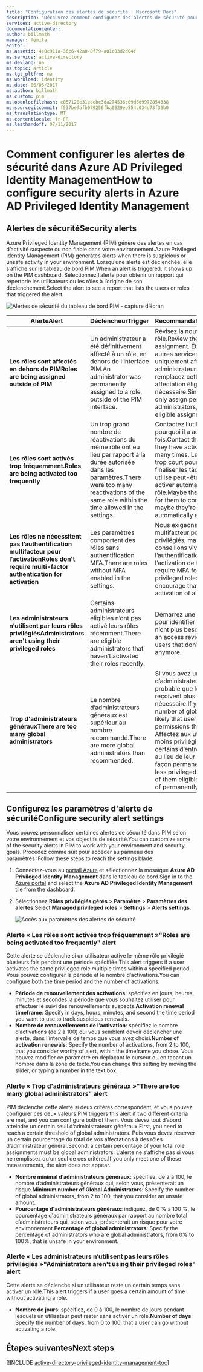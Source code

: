 ```yaml
---
title: "Configuration des alertes de sécurité | Microsoft Docs"
description: "Découvrez comment configurer des alertes de sécurité pour l’extension Azure Privileged Identity Management."
services: active-directory
documentationcenter: 
author: billmath
manager: femila
editor: 
ms.assetid: 4e0c911a-36c6-42a0-8f79-a01c03d2d04f
ms.service: active-directory
ms.devlang: na
ms.topic: article
ms.tgt_pltfrm: na
ms.workload: identity
ms.date: 06/06/2017
ms.author: billmath
ms.custom: pim
ms.openlocfilehash: e057120e31eeebc3da274536c09d6d9972854338
ms.sourcegitcommit: f537befafb079256fba0529ee554c034d73f36b0
ms.translationtype: MT
ms.contentlocale: fr-FR
ms.lasthandoff: 07/11/2017
---
```

# <a name="how-to-configure-security-alerts-in-azure-ad-privileged-identity-management"></a><span data-ttu-id="25e0e-103">Comment configurer les alertes de sécurité dans Azure AD Privileged Identity Management</span><span class="sxs-lookup"><span data-stu-id="25e0e-103">How to configure security alerts in Azure AD Privileged Identity Management</span></span>
## <a name="security-alerts"></a><span data-ttu-id="25e0e-104">Alertes de sécurité</span><span class="sxs-lookup"><span data-stu-id="25e0e-104">Security alerts</span></span>
<span data-ttu-id="25e0e-105">Azure Privileged Identity Management (PIM) génère des alertes en cas d’activité suspecte ou non fiable dans votre environnement.</span><span class="sxs-lookup"><span data-stu-id="25e0e-105">Azure Privileged Identity Management (PIM) generates alerts when there is suspicious or unsafe activity in your environment.</span></span> <span data-ttu-id="25e0e-106">Lorsqu’une alerte est déclenchée, elle s’affiche sur le tableau de bord PIM.</span><span class="sxs-lookup"><span data-stu-id="25e0e-106">When an alert is triggered, it shows up on the PIM dashboard.</span></span> <span data-ttu-id="25e0e-107">Sélectionnez l’alerte pour obtenir un rapport qui répertorie les utilisateurs ou les rôles à l’origine de son déclenchement.</span><span class="sxs-lookup"><span data-stu-id="25e0e-107">Select the alert to see a report that lists the users or roles that triggered the alert.</span></span>

![Alertes de sécurité du tableau de bord PIM - capture d’écran][1]

| <span data-ttu-id="25e0e-109">Alerte</span><span class="sxs-lookup"><span data-stu-id="25e0e-109">Alert</span></span> | <span data-ttu-id="25e0e-110">Déclencheur</span><span class="sxs-lookup"><span data-stu-id="25e0e-110">Trigger</span></span> | <span data-ttu-id="25e0e-111">Recommandation</span><span class="sxs-lookup"><span data-stu-id="25e0e-111">Recommendation</span></span> |
| --- | --- | --- |
| <span data-ttu-id="25e0e-112">**Les rôles sont affectés en dehors de PIM**</span><span class="sxs-lookup"><span data-stu-id="25e0e-112">**Roles are being assigned outside of PIM**</span></span> |<span data-ttu-id="25e0e-113">Un administrateur a été définitivement affecté à un rôle, en dehors de l’interface PIM.</span><span class="sxs-lookup"><span data-stu-id="25e0e-113">An administrator was permanently assigned to a role, outside of the PIM interface.</span></span> |<span data-ttu-id="25e0e-114">Révisez la nouvelle affectation de rôle.</span><span class="sxs-lookup"><span data-stu-id="25e0e-114">Review the new role assignment.</span></span> <span data-ttu-id="25e0e-115">Étant donné que les autres services peuvent uniquement affecter des administrateurs permanents, remplacez cette affectation par une affectation éligible si nécessaire.</span><span class="sxs-lookup"><span data-stu-id="25e0e-115">Since other services can only assign permanent administrators, change it to an eligible assignment if necessary.</span></span> |
| <span data-ttu-id="25e0e-116">**Les rôles sont activés trop fréquemment.**</span><span class="sxs-lookup"><span data-stu-id="25e0e-116">**Roles are being activated too frequently**</span></span> |<span data-ttu-id="25e0e-117">Un trop grand nombre de réactivations du même rôle ont eu lieu par rapport à la durée autorisée dans les paramètres.</span><span class="sxs-lookup"><span data-stu-id="25e0e-117">There were too many reactivations of the same role within the time allowed in the settings.</span></span> |<span data-ttu-id="25e0e-118">Contactez l’utilisateur pour savoir pourquoi il a activé le rôle autant de fois.</span><span class="sxs-lookup"><span data-stu-id="25e0e-118">Contact the user to see why they have activated the role so many times.</span></span> <span data-ttu-id="25e0e-119">Le délai est peut-être trop court pour lui permettre de finaliser les tâches en cours, ou il utilise peut-être des scripts pour activer automatiquement un rôle.</span><span class="sxs-lookup"><span data-stu-id="25e0e-119">Maybe the time limit is too short for them to complete their tasks, or maybe they're using scripts to automatically activate a role.</span></span> |
| <span data-ttu-id="25e0e-120">**Les rôles ne nécessitent pas l’authentification multifacteur pour l’activation**</span><span class="sxs-lookup"><span data-stu-id="25e0e-120">**Roles don't require multi-factor authentication for activation**</span></span> |<span data-ttu-id="25e0e-121">Les paramètres comportent des rôles sans authentification MFA.</span><span class="sxs-lookup"><span data-stu-id="25e0e-121">There are roles without MFA enabled in the settings.</span></span> |<span data-ttu-id="25e0e-122">Nous exigeons l’authentification multifacteur pour les rôles les plus privilégiés, mais nous vous conseillons vivement d’activer l’authentification multifacteur pour l’activation de tous les rôles.</span><span class="sxs-lookup"><span data-stu-id="25e0e-122">We require MFA for the most highly privileged roles, but strongly encourage that you enable MFA for activation of all roles.</span></span> |
| <span data-ttu-id="25e0e-123">**Les administrateurs n’utilisent par leurs rôles privilégiés**</span><span class="sxs-lookup"><span data-stu-id="25e0e-123">**Administrators aren't using their privileged roles**</span></span> |<span data-ttu-id="25e0e-124">Certains administrateurs éligibles n’ont pas activé leurs rôles récemment.</span><span class="sxs-lookup"><span data-stu-id="25e0e-124">There are eligible administrators that haven’t activated their roles recently.</span></span> |<span data-ttu-id="25e0e-125">Démarrez une vérification d’accès pour identifier les utilisateurs qui n’ont plus besoin d’un accès.</span><span class="sxs-lookup"><span data-stu-id="25e0e-125">Start an access review to determine the users that don't need access anymore.</span></span> |
| <span data-ttu-id="25e0e-126">**Trop d'administrateurs généraux**</span><span class="sxs-lookup"><span data-stu-id="25e0e-126">**There are too many global administrators**</span></span> |<span data-ttu-id="25e0e-127">Le nombre d’administrateurs généraux est supérieur au nombre recommandé.</span><span class="sxs-lookup"><span data-stu-id="25e0e-127">There are more global administrators than recommended.</span></span> |<span data-ttu-id="25e0e-128">Si vous avez un grand nombre d’administrateurs généraux, il est probable que les utilisateurs reçoivent plus d’autorisations que nécessaire.</span><span class="sxs-lookup"><span data-stu-id="25e0e-128">If you have a high number of global administrators, it's likely that users are getting more permissions than they need.</span></span> <span data-ttu-id="25e0e-129">Affectez aux utilisateurs des rôles moins privilégiés, ou rendez certains d’entre eux éligibles au rôle au lieu de leur affecter le rôle de façon permanente.</span><span class="sxs-lookup"><span data-stu-id="25e0e-129">Move users to less privileged roles, or make some of them eligible for the role instead of permanently assigned.</span></span> |

## <a name="configure-security-alert-settings"></a><span data-ttu-id="25e0e-130">Configurez les paramètres d'alerte de sécurité</span><span class="sxs-lookup"><span data-stu-id="25e0e-130">Configure security alert settings</span></span>
<span data-ttu-id="25e0e-131">Vous pouvez personnaliser certaines alertes de sécurité dans PIM selon votre environnement et vos objectifs de sécurité.</span><span class="sxs-lookup"><span data-stu-id="25e0e-131">You can customize some of the security alerts in PIM to work with your environment and security goals.</span></span> <span data-ttu-id="25e0e-132">Procédez comme suit pour accéder au panneau des paramètres :</span><span class="sxs-lookup"><span data-stu-id="25e0e-132">Follow these steps to reach the settings blade:</span></span>

1. <span data-ttu-id="25e0e-133">Connectez-vous au [portail Azure](https://portal.azure.com/) et sélectionnez la mosaïque **Azure AD Privileged Identity Management** dans le tableau de bord.</span><span class="sxs-lookup"><span data-stu-id="25e0e-133">Sign in to the [Azure portal](https://portal.azure.com/) and select the **Azure AD Privileged Identity Management** tile from the dashboard.</span></span>
2. <span data-ttu-id="25e0e-134">Sélectionnez **Rôles privilégiés gérés** > **Paramètre** > **Paramètres des alertes**.</span><span class="sxs-lookup"><span data-stu-id="25e0e-134">Select **Managed privileged roles** > **Settings** > **Alerts settings**.</span></span>
   
    ![Accès aux paramètres des alertes de sécurité][2]

### <a name="roles-are-being-activated-too-frequently-alert"></a><span data-ttu-id="25e0e-136">Alerte « Les rôles sont activés trop fréquemment »</span><span class="sxs-lookup"><span data-stu-id="25e0e-136">"Roles are being activated too frequently" alert</span></span>
<span data-ttu-id="25e0e-137">Cette alerte se déclenche si un utilisateur active le même rôle privilégié plusieurs fois pendant une période spécifiée.</span><span class="sxs-lookup"><span data-stu-id="25e0e-137">This alert triggers if a user activates the same privileged role multiple times within a specified period.</span></span> <span data-ttu-id="25e0e-138">Vous pouvez configurer la période et le nombre d’activations.</span><span class="sxs-lookup"><span data-stu-id="25e0e-138">You can configure both the time period and the number of activations.</span></span>

* <span data-ttu-id="25e0e-139">**Période de renouvellement des activations**: spécifiez en jours, heures, minutes et secondes la période que vous souhaitez utiliser pour effectuer le suivi des renouvellements suspects.</span><span class="sxs-lookup"><span data-stu-id="25e0e-139">**Activation renewal timeframe**: Specify in days, hours, minutes, and second the time period you want to use to track suspicious renewals.</span></span>
* <span data-ttu-id="25e0e-140">**Nombre de renouvellements de l’activation**: spécifiez le nombre d’activations (de 2 à 100) qui vous semblent devoir déclencher une alerte, dans l’intervalle de temps que vous avez choisi.</span><span class="sxs-lookup"><span data-stu-id="25e0e-140">**Number of activation renewals**: Specify the number of activations, from 2 to 100, that you consider worthy of alert, within the timeframe you chose.</span></span> <span data-ttu-id="25e0e-141">Vous pouvez modifier ce paramètre en déplaçant le curseur ou en tapant un nombre dans la zone de texte.</span><span class="sxs-lookup"><span data-stu-id="25e0e-141">You can change this setting by moving the slider, or typing a number in the text box.</span></span>

### <a name="there-are-too-many-global-administrators-alert"></a><span data-ttu-id="25e0e-142">Alerte « Trop d'administrateurs généraux »</span><span class="sxs-lookup"><span data-stu-id="25e0e-142">"There are too many global administrators" alert</span></span>
<span data-ttu-id="25e0e-143">PIM déclenche cette alerte si deux critères correspondent, et vous pouvez configurer ces deux valeurs.</span><span class="sxs-lookup"><span data-stu-id="25e0e-143">PIM triggers this alert if two different criteria are met, and you can configure both of them.</span></span> <span data-ttu-id="25e0e-144">Vous devez tout d’abord atteindre un certain seuil d’administrateurs généraux.</span><span class="sxs-lookup"><span data-stu-id="25e0e-144">First, you need to reach a certain threshold of global administrators.</span></span> <span data-ttu-id="25e0e-145">Puis vous devez réserver un certain pourcentage du total de vos affectations à des rôles d’administrateur général.</span><span class="sxs-lookup"><span data-stu-id="25e0e-145">Second, a certain percentage of your total role assignments must be global administrators.</span></span> <span data-ttu-id="25e0e-146">L’alerte ne s’affiche pas si vous ne remplissez qu’un seul de ces critères.</span><span class="sxs-lookup"><span data-stu-id="25e0e-146">If you only meet one of these measurements, the alert does not appear.</span></span>  

* <span data-ttu-id="25e0e-147">**Nombre minimal d’administrateurs généraux**: spécifiez, de 2 à 100, le nombre d’administrateurs généraux qui, selon vous, présenterait un risque.</span><span class="sxs-lookup"><span data-stu-id="25e0e-147">**Minimum number of Global Administrators**: Specify the number of global administrators, from 2 to 100, that you consider an unsafe amount.</span></span>
* <span data-ttu-id="25e0e-148">**Pourcentage d'administrateurs généraux**: indiquez, de 0 % à 100 %, le pourcentage d'administrateurs généraux par rapport au nombre total d’administrateurs qui, selon vous, présenterait un risque pour votre environnement.</span><span class="sxs-lookup"><span data-stu-id="25e0e-148">**Percentage of global administrators**: Specify the percentage of administrators who are global administrators, from 0% to 100%, that is unsafe in your environment.</span></span>

### <a name="administrators-arent-using-their-privileged-roles-alert"></a><span data-ttu-id="25e0e-149">Alerte « Les administrateurs n’utilisent pas leurs rôles privilégiés »</span><span class="sxs-lookup"><span data-stu-id="25e0e-149">"Administrators aren't using their privileged roles" alert</span></span>
<span data-ttu-id="25e0e-150">Cette alerte se déclenche si un utilisateur reste un certain temps sans activer un rôle.</span><span class="sxs-lookup"><span data-stu-id="25e0e-150">This alert triggers if a user goes a certain amount of time without activating a role.</span></span>

* <span data-ttu-id="25e0e-151">**Nombre de jours**: spécifiez, de 0 à 100, le nombre de jours pendant lesquels un utilisateur peut rester sans activer un rôle.</span><span class="sxs-lookup"><span data-stu-id="25e0e-151">**Number of days**: Specify the number of days, from 0 to 100, that a user can go without activating a role.</span></span>

## <a name="next-steps"></a><span data-ttu-id="25e0e-152">Étapes suivantes</span><span class="sxs-lookup"><span data-stu-id="25e0e-152">Next steps</span></span>
[!INCLUDE [active-directory-privileged-identity-management-toc](../../includes/active-directory-privileged-identity-management-toc.md)]

<!--Image references-->

[1]: ./media/active-directory-privileged-identity-management-how-to-configure-security-alerts/PIM_security_dash.png
[2]: ./media/active-directory-privileged-identity-management-how-to-configure-security-alerts/PIM_security_settings.png
